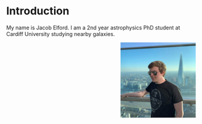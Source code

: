 # Introduction

My name is Jacob Elford. I am a 2nd year astrophysics PhD student at Cardiff University studying nearby galaxies.

<img style="float:right" src="./assets/Profile.jpg" alt="Profile" width="200"/>
